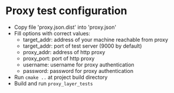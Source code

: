 # Proxy test configuration

* Copy file 'proxy.json.dist' into 'proxy.json'
* Fill options with correct values:
  - target_addr: address of your machine reachable from proxy
  - target_addr: port of test server (9000 by default)
  - proxy_addr: address of http proxy
  - proxy_port: port of http proxy
  - username: username for proxy authentication
  - password: password for proxy authentication
* Run `cmake ..` at project build directory
* Build and run `proxy_layer_tests`
